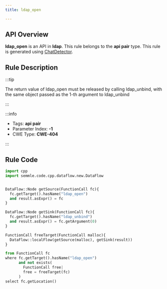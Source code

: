 ```yaml
---
title: ldap_open

---
```



## API Overview
**ldap_open** is an API in **ldap**. This rule belongs to the **api pair** type. This rule is generated using [ChatDetector](../../tools/ChatDetector).
## Rule Description

:::tip

The return value of ldap_open must be released by calling ldap_unbind, with the same object passed as the 1-th argument to ldap_unbind

:::

:::info

- Tags: **api pair**
- Parameter Index: **-1**
- CWE Type: **CWE-404**

:::

## Rule Code
```python
import cpp
import semmle.code.cpp.dataflow.new.DataFlow


DataFlow::Node getSource(FunctionCall fc){
  fc.getTarget().hasName("ldap_open")
  and result.asExpr() = fc
}

DataFlow::Node getSink(FunctionCall fc){
  fc.getTarget().hasName("ldap_unbind")
  and result.asExpr() = fc.getArgument(0)
}

FunctionCall freeTarget(FunctionCall malloc){
  DataFlow::localFlow(getSource(malloc), getSink(result))
}

from FunctionCall fc
where fc.getTarget().hasName("ldap_open")
      and not exists(
        FunctionCall free| 
        free = freeTarget(fc)
      )
select fc.getLocation()

```